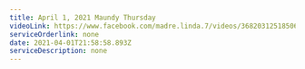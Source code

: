 ```yaml
---
title: April 1, 2021 Maundy Thursday
videoLink: https://www.facebook.com/madre.linda.7/videos/3682031251850602
serviceOrderlink: none
date: 2021-04-01T21:58:58.893Z
serviceDescription: none
---
```

